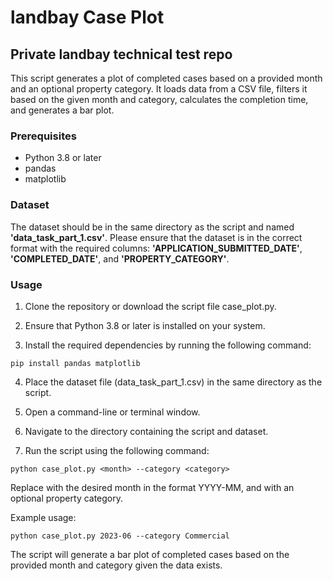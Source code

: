 # landbay Case Plot

## Private landbay technical test repo

This script generates a plot of completed cases based on a provided month and an optional property category. It loads data from a CSV file, filters it based on the given month and category, calculates the completion time, and generates a bar plot.

### Prerequisites
* Python 3.8 or later
* pandas
* matplotlib

### Dataset
The dataset should be in the same directory as the script and named **'data_task_part_1.csv'**. Please ensure that the dataset is in the correct format with the required columns: **'APPLICATION_SUBMITTED_DATE'**, **'COMPLETED_DATE'**, and **'PROPERTY_CATEGORY'**.

### Usage
1. Clone the repository or download the script file case_plot.py.

2. Ensure that Python 3.8 or later is installed on your system.

3. Install the required dependencies by running the following command:

```
pip install pandas matplotlib
```
4. Place the dataset file (data_task_part_1.csv) in the same directory as the script.

5. Open a command-line or terminal window.

6. Navigate to the directory containing the script and dataset.

7. Run the script using the following command:

```
python case_plot.py <month> --category <category>
```
Replace <month> with the desired month in the format YYYY-MM, and <category> with an optional property category.

Example usage:

```
python case_plot.py 2023-06 --category Commercial
```
The script will generate a bar plot of completed cases based on the provided month and category given the data exists.

